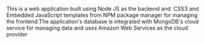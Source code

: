 This is a web application built using Node JS as the backend and  CSS3 and Embedded JavaScript templates from NPM package manager for managing the frontend.The application's database is integrated with MongoDB's cloud service for managing data and uses Amazon Web Services as the cloud provider